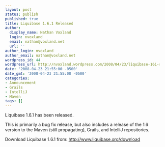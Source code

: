 ```yaml
---
layout: post
status: publish
published: true
title: Liquibase 1.6.1 Released
author:
  display_name: Nathan Voxland
  login: nvoxland
  email: nathan@voxland.net
  url: ''
author_login: nvoxland
author_email: nathan@voxland.net
wordpress_id: 44
wordpress_url: http://nvoxland.wordpress.com/2008/04/23/liquibase-161-released/
date: '2008-04-23 21:55:00 -0500'
date_gmt: '2008-04-23 21:55:00 -0500'
categories:
- Announcement
- Grails
- IntelliJ
- Maven
tags: []
---
```

Liquibase 1.6.1 has been released.

This is primarily a bug fix release, but also includes a release of the 1.6 version to the Maven (still propagating), Grails, and IntelliJ repositories.

Download Liquibase 1.6.1 from: http://www.liquibase.org/download

